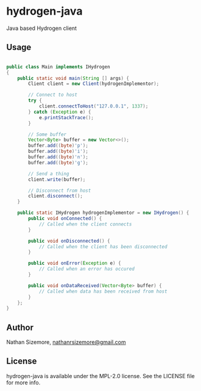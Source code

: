 # hydrogen-java

Java based Hydrogen client

## Usage

~~~java

public class Main implements IHydrogen
{
	public static void main(String [] args)	{
		Client client = new Client(hydrogenImplementor);

        // Connect to host
        try {
            client.connectToHost("127.0.0.1", 1337);
        } catch (Exception e) {
            e.printStackTrace();
        }

        // Some buffer
        Vector<Byte> buffer = new Vector<>();
        buffer.add((byte)'p');
        buffer.add((byte)'i');
        buffer.add((byte)'n');
        buffer.add((byte)'g');

        // Send a thing
        client.write(buffer);

        // Disconnect from host
        client.disconnect();
	}

    public static IHydrogen hydrogenImplementor = new IHydrogen() {
        public void onConnected() {
            // Called when the client connects
        }

        public void onDisconnected() {
            // Called when the client has been disconnected
        }

        public void onError(Exception e) {
            // Called when an error has occured
        }

        public void onDataReceived(Vector<Byte> buffer) {
            // Called when data has been received from host
        }
    };
}
~~~

## Author

Nathan Sizemore, nathanrsizemore@gmail.com

## License

hydrogen-java is available under the MPL-2.0 license. See the LICENSE file for more info.
